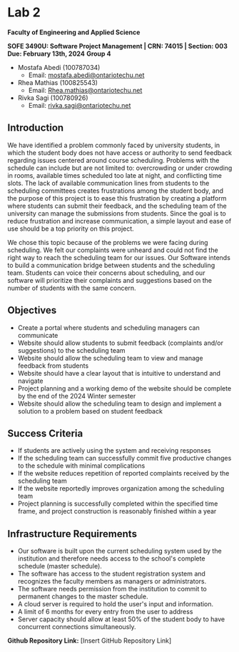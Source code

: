 # Lab 2
**Faculty of Engineering and Applied Science**

**SOFE 3490U: Software Project Management | CRN: 74015 | Section: 003**
**Due: February 13th, 2024**
**Group 4**

- Mostafa Abedi (100787034)
  - Email: mostafa.abedi@ontariotechu.net
- Rhea Mathias (100825543)
  - Email: Rhea.mathias@ontariotechu.net
- Rivka Sagi (100780926)
  - Email: rivka.sagi@ontariotechu.net

## Introduction
We have identified a problem commonly faced by university students, in which the student body does not have access or authority to send feedback regarding issues centered around course scheduling. Problems with the schedule can include but are not limited to: overcrowding or under crowding in rooms, available times scheduled too late at night, and conflicting time slots. The lack of available communication lines from students to the scheduling committees creates frustrations among the student body, and the purpose of this project is to ease this frustration by creating a platform where students can submit their feedback, and the scheduling team of the university can manage the submissions from students. Since the goal is to reduce frustration and increase communication, a simple layout and ease of use should be a top priority on this project.

We chose this topic because of the problems we were facing during scheduling. We felt our complaints were unheard and could not find the right way to reach the scheduling team for our issues. Our Software intends to build a communication bridge between students and the scheduling team. Students can voice their concerns about scheduling, and our software will prioritize their complaints and suggestions based on the number of students with the same concern.

## Objectives
- Create a portal where students and scheduling managers can communicate
- Website should allow students to submit feedback (complaints and/or suggestions) to the scheduling team
- Website should allow the scheduling team to view and manage feedback from students
- Website should have a clear layout that is intuitive to understand and navigate
- Project planning and a working demo of the website should be complete by the end of the 2024 Winter semester
- Website should allow the scheduling team to design and implement a solution to a problem based on student feedback

## Success Criteria
- If students are actively using the system and receiving responses
- If the scheduling team can successfully commit five productive changes to the schedule with minimal complications
- If the website reduces repetition of reported complaints received by the scheduling team
- If the website reportedly improves organization among the scheduling team
- Project planning is successfully completed within the specified time frame, and project construction is reasonably finished within a year

## Infrastructure Requirements
- Our software is built upon the current scheduling system used by the institution and therefore needs access to the school's complete schedule (master schedule).
- The software has access to the student registration system and recognizes the faculty members as managers or administrators.
- The software needs permission from the institution to commit to permanent changes to the master schedule.
- A cloud server is required to hold the user's input and information.
- A limit of 6 months for every entry from the user to address
- Server capacity should allow at least 50% of the student body to have concurrent connections simultaneously.

**Github Repository Link:** [Insert GitHub Repository Link]

